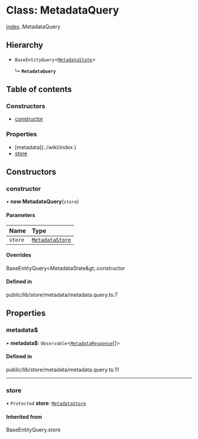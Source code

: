 # Class: MetadataQuery

[index](../wiki/index).[<internal>](../wiki/index.%3Cinternal%3E).MetadataQuery

## Hierarchy

- `BaseEntityQuery`<[`MetadataState`](../wiki/index.%3Cinternal%3E.MetadataState)\>

  ↳ **`MetadataQuery`**

## Table of contents

### Constructors

- [constructor](../wiki/index.%3Cinternal%3E.MetadataQuery#constructor)

### Properties

- [metadata$](../wiki/index.%3Cinternal%3E.MetadataQuery#metadata$)
- [store](../wiki/index.%3Cinternal%3E.MetadataQuery#store)

## Constructors

### constructor

• **new MetadataQuery**(`store`)

#### Parameters

| Name | Type |
| :------ | :------ |
| `store` | [`MetadataStore`](../wiki/index.%3Cinternal%3E.MetadataStore) |

#### Overrides

BaseEntityQuery&lt;MetadataState\&gt;.constructor

#### Defined in

public/lib/store/metadata/metadata.query.ts:7

## Properties

### metadata$

• **metadata$**: `Observable`<[`MetadataResponse`](../wiki/index.%3Cinternal%3E.MetadataResponse)[]\>

#### Defined in

public/lib/store/metadata/metadata.query.ts:11

___

### store

• `Protected` **store**: [`MetadataStore`](../wiki/index.%3Cinternal%3E.MetadataStore)

#### Inherited from

BaseEntityQuery.store
